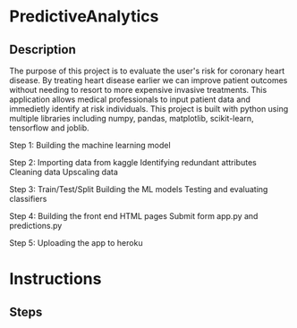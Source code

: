 # PredictiveAnalytics

## Description
The purpose of this project is to evaluate the user's risk for coronary heart disease. By treating heart disease 
earlier we can improve patient outcomes without needing to resort to more expensive invasive treatments. This application allows medical professionals to input patient data and immedietly identify at risk individuals. This project is built with python using multiple libraries including numpy, pandas, matplotlib, scikit-learn, tensorflow and joblib.   

Step 1: 
Building the machine learning model

Step 2:
Importing data from kaggle
Identifying redundant attributes
Cleaning data
Upscaling data

Step 3: 
Train/Test/Split
Building the ML models
Testing and evaluating classifiers

Step 4: 
Building the front end
HTML pages 
Submit form
app.py and predictions.py

Step 5: 
Uploading the app to heroku

# Instructions
## Steps



